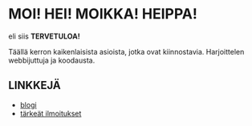 # MOI! HEI! MOIKKA! HEIPPA!
eli siis **TERVETULOA!**

Täällä kerron kaikenlaisista asioista, jotka ovat kiinnostavia. 
Harjoittelen webbijuttuja ja koodausta.

## LINKKEJÄ

- [blogi](blog/)
- [tärkeät ilmoitukset](tiedotteet/)
